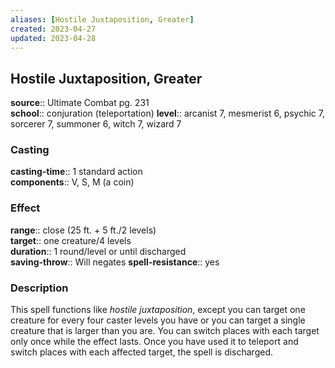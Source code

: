 ```yaml
---
aliases: [Hostile Juxtaposition, Greater]
created: 2023-04-27
updated: 2023-04-28
---
```


## Hostile Juxtaposition, Greater

**source**:: Ultimate Combat pg. 231  
**school**:: conjuration (teleportation)
**level**:: arcanist 7, mesmerist 6, psychic 7, sorcerer 7, summoner 6, witch 7, wizard 7

### Casting

**casting-time**:: 1 standard action  
**components**:: V, S, M (a coin)

### Effect

**range**:: close (25 ft. + 5 ft./2 levels)  
**target**:: one creature/4 levels  
**duration**:: 1 round/level or until discharged  
**saving-throw**:: Will negates
**spell-resistance**:: yes

### Description

This spell functions like *hostile juxtaposition*, except you can target one creature for every four caster levels you have or you can target a single creature that is larger than you are. You can switch places with each target only once while the effect lasts. Once you have used it to teleport and switch places with each affected target, the spell is discharged.
